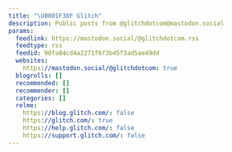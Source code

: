 ```yaml
---
title: "\U0001F38F Glitch"
description: Public posts from @glitchdotcom@mastodon.social
params:
  feedlink: https://mastodon.social/@glitchdotcom.rss
  feedtype: rss
  feedid: 90fa84cd4a2271f6f3b45f3ad5ae49dd
  websites:
    https://mastodon.social/@glitchdotcom: true
  blogrolls: []
  recommended: []
  recommender: []
  categories: []
  relme:
    https://blog.glitch.com/: false
    https://glitch.com/: true
    https://help.glitch.com/: false
    https://support.glitch.com/: false
---
```

